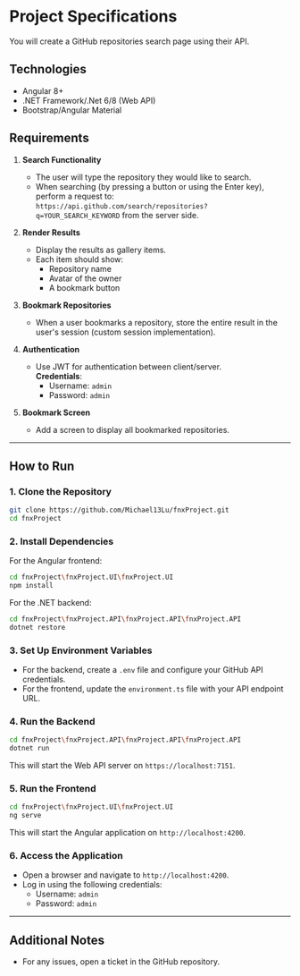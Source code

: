 # Project Specifications

You will create a GitHub repositories search page using their API.

## Technologies
- Angular 8+
- .NET Framework/.Net 6/8 (Web API)
- Bootstrap/Angular Material

## Requirements
1. **Search Functionality**  
   - The user will type the repository they would like to search.  
   - When searching (by pressing a button or using the Enter key), perform a request to:  
     `https://api.github.com/search/repositories?q=YOUR_SEARCH_KEYWORD` from the server side.

2. **Render Results**  
   - Display the results as gallery items.  
   - Each item should show:
     - Repository name
     - Avatar of the owner
     - A bookmark button

3. **Bookmark Repositories**  
   - When a user bookmarks a repository, store the entire result in the user's session (custom session implementation).

4. **Authentication**  
   - Use JWT for authentication between client/server.  
     **Credentials**:  
     - Username: `admin`  
     - Password: `admin`

5. **Bookmark Screen**  
   - Add a screen to display all bookmarked repositories.

---

## How to Run

### 1. Clone the Repository
```bash
git clone https://github.com/Michael13Lu/fnxProject.git
cd fnxProject
```

### 2. Install Dependencies
For the Angular frontend:
```bash
cd fnxProject\fnxProject.UI\fnxProject.UI
npm install
```

For the .NET backend:
```bash
cd fnxProject\fnxProject.API\fnxProject.API\fnxProject.API
dotnet restore
```

### 3. Set Up Environment Variables
- For the backend, create a `.env` file and configure your GitHub API credentials.
- For the frontend, update the `environment.ts` file with your API endpoint URL.

### 4. Run the Backend
```bash
cd fnxProject\fnxProject.API\fnxProject.API\fnxProject.API
dotnet run
```
This will start the Web API server on `https://localhost:7151`.

### 5. Run the Frontend
```bash
cd fnxProject\fnxProject.UI\fnxProject.UI
ng serve
```
This will start the Angular application on `http://localhost:4200`.

### 6. Access the Application
- Open a browser and navigate to `http://localhost:4200`.
- Log in using the following credentials:
  - Username: `admin`
  - Password: `admin`

---

## Additional Notes
- For any issues, open a ticket in the GitHub repository.

